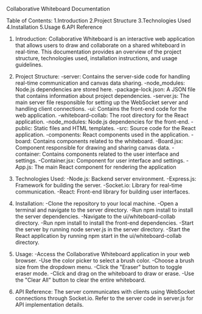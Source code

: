 Collaborative Whiteboard Documentation

Table of Contents:
  1.Introduction
  2.Project Structure
  3.Technologies Used
  4.Installation
  5.Usage
  6.API Reference

1. Introduction:
Collaborative Whiteboard is an interactive web application that allows users to draw and collaborate on a shared whiteboard in real-time. This documentation provides an overview of the project structure, technologies used, installation instructions, and usage guidelines.

2. Project Structure:
-server: Contains the server-side code for handling real-time communication and canvas data sharing.
   -node_modules: Node.js dependencies are stored here.
   -package-lock.json: A JSON file that contains information about project dependencies.
   -server.js: The main server file responsible for setting up the WebSocket server and handling client connections.
-ui: Contains the front-end code for the web application.
   -whiteboard-collab: The root directory for the React application.
     -node_modules: Node.js dependencies for the front-end.
     -public: Static files and HTML templates.
     -src: Source code for the React application.
       -components: React components used in the application.
         -board: Contains components related to the whiteboard.
           -Board.jsx: Component responsible for drawing and sharing canvas data.
         -container: Contains components related to the user interface and settings.
           -Container.jsx: Component for user interface and settings.
       -App.js: The main React component for rendering the application

3. Technologies Used:
-Node.js: Backend server environment.
-Express.js: Framework for building the server.
-Socket.io: Library for real-time communication.
-React: Front-end library for building user interfaces.

4. Installation:
-Clone the repository to your local machine.
-Open a terminal and navigate to the server directory.
-Run npm install to install the server dependencies.
-Navigate to the ui/whiteboard-collab directory.
-Run npm install to install the front-end dependencies.
-Start the server by running node server.js in the server directory.
-Start the React application by running npm start in the ui/whiteboard-collab directory.

5. Usage:
-Access the Collaborative Whiteboard application in your web browser.
-Use the color picker to select a brush color.
-Choose a brush size from the dropdown menu.
-Click the "Eraser" button to toggle eraser mode.
-Click and drag on the whiteboard to draw or erase.
-Use the "Clear All" button to clear the entire whiteboard.

6. API Reference:
The server communicates with clients using WebSocket connections through Socket.io. Refer to the server code in server.js for API implementation details.



